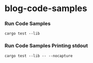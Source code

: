 # blog-code-samples

### Run Code Samples
```shell
cargo test --lib
```

### Run Code Samples Printing stdout
```shell
cargo test --lib -- --nocapture
```
